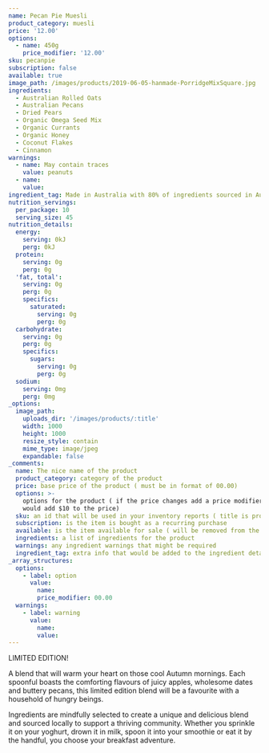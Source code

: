 ```yaml
---
name: Pecan Pie Muesli
product_category: muesli
price: '12.00'
options:
  - name: 450g
    price_modifier: '12.00'
sku: pecanpie
subscription: false
available: true
image_path: /images/products/2019-06-05-hanmade-PorridgeMixSquare.jpg
ingredients:
  - Australian Rolled Oats
  - Australian Pecans
  - Dried Pears
  - Organic Omega Seed Mix
  - Organic Currants
  - Organic Honey
  - Coconut Flakes
  - Cinnamon
warnings:
  - name: May contain traces
    value: peanuts
  - name:
    value:
ingredient_tag: Made in Australia with 80% of ingredients sourced in Australia
nutrition_servings:
  per_package: 10
  serving_size: 45
nutrition_details:
  energy:
    serving: 0kJ
    perg: 0kJ
  protein:
    serving: 0g
    perg: 0g
  'fat, total':
    serving: 0g
    perg: 0g
    specifics:
      saturated:
        serving: 0g
        perg: 0g
  carbohydrate:
    serving: 0g
    perg: 0g
    specifics:
      sugars:
        serving: 0g
        perg: 0g
  sodium:
    serving: 0mg
    perg: 0mg
_options:
  image_path:
    uploads_dir: '/images/products/:title'
    width: 1000
    height: 1000
    resize_style: contain
    mime_type: image/jpeg
    expandable: false
_comments:
  name: The nice name of the product
  product_category: category of the product
  price: base price of the product ( must be in format of 00.00)
  options: >-
    options for the product ( if the price changes add a price modifier +10.00
    would add $10 to the price)
  sku: an id that will be used in your inventory reports ( title is probably good )
  subscription: is the item is bought as a recurring purchase
  available: is the item available for sale ( will be removed from the site )
  ingredients: a list of ingredients for the product
  warnings: any ingredient warnings that might be required
  ingredient_tag: extra info that would be added to the ingredient details
_array_structures:
  options:
    - label: option
      value:
        name:
        price_modifier: 00.00
  warnings:
    - label: warning
      value:
        name:
        value:
---
```


LIMITED EDITION\!&nbsp;

A blend that will warm your heart on those cool Autumn mornings. Each spoonful boasts the comforting flavours of juicy apples, wholesome dates and buttery pecans, this limited edition blend will be a favourite with a household of hungry beings.&nbsp;&nbsp;

Ingredients are mindfully selected to create a unique and delicious blend and sourced locally to support a thriving community. Whether you sprinkle it on your yoghurt, drown it in milk, spoon it into your smoothie or eat it by the handful, you choose your breakfast adventure.